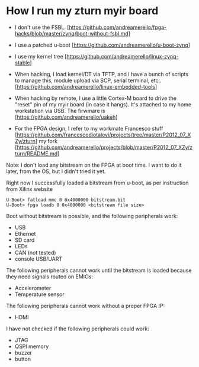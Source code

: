 How I run my zturn myir board
=============================

- I don't use the FSBL. [https://github.com/andreamerello/fpga-hacks/blob/master/zynq/boot-without-fsbl.md]

- I use a patched u-boot [https://github.com/andreamerello/u-boot-zynq]

- I use my kernel tree [https://github.com/andreamerello/linux-zynq-stable]

- When hacking, I load kernel/DT via TFTP, and I have a bunch of scripts to manage this, module upload via SCP, serial terminal, etc.. [https://github.com/andreamerello/linux-embedded-tools]

- When hacking by remote, I use a little Cortex-M board to drive the "reset" pin of my myir board (in case it hangs). It's attached to my home workstation via USB. The firwmare is [https://github.com/andreamerello/uakeh]

- For the FPGA design, I refer to my workmate Francesco stuff [https://github.com/francescodiotalevi/projects/tree/master/P2012_07_XZy/zturn] my fork [https://github.com/andreamerello/projects/blob/master/P2012_07_XZy/zturn/README.md]

Note: I don't load any bitstream on the FPGA at boot time. I want to do it later, from the OS, but I didn't tried it yet.

Right now I successfully loaded a bitstream from u-boot, as per instruction from Xilinx website

    U-Boot> fatload mmc 0 0x4000000 bitstream.bit
    U-Boot> fpga loadb 0 0x4000000 <bitstream file size>

Boot without bitstream is possible, and the following peripherals work:
- USB
- Ethernet
- SD card
- LEDs
- CAN (not tested)
- console USB/UART

The following peripherals cannot work until the bitstream is loaded because they need signals routed on EMIOs:
- Accelerometer
- Temperature sensor

The following peripherals cannot work without a proper FPGA IP:
- HDMI

I have not checked if the following peripherals could work:
- JTAG
- QSPI memory
- buzzer
- button